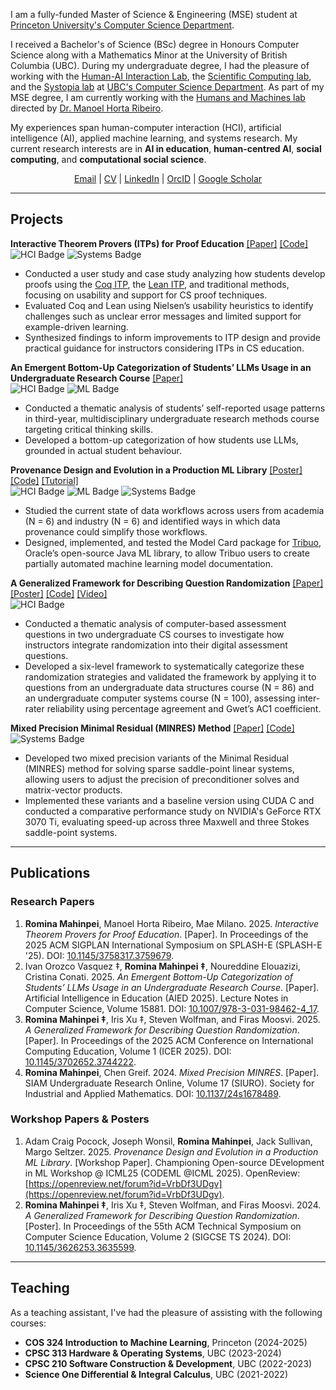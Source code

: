 I am a fully-funded Master of Science & Engineering (MSE) student at [Princeton University's Computer Science Department](https://www.cs.princeton.edu/). 

I received a Bachelor's of Science (BSc) degree in Honours Computer Science along with a Mathematics Minor at the University of British Columbia (UBC). During my undergraduate degree, I had the pleasure of working with the [Human-AI Interaction Lab](https://hai.cs.ubc.ca/), the [Scientific Computing lab](https://www.cs.ubc.ca/labs/scl/index.html_), and the [Systopia lab](https://systopia.cs.ubc.ca/) at [UBC's Computer Science Department](https://www.cs.ubc.ca/). As part of my MSE degree, I am currently working with the [Humans and Machines lab](https://humans-and-machines.github.io/) directed by [Dr. Manoel Horta Ribeiro](https://manoelhortaribeiro.github.io/).

My experiences span human-computer interaction (HCI), artificial intelligence (AI), applied machine learning, and systems research. My current research interests are in **AI in education**, **human-centred AI**, **social computing**, and **computational social science**.

<div style="text-align: center;">
<a href="mailto:rmahinpei@princeton.edu">Email</a> | <a href="assets/files/CV.pdf">CV</a> | <a href="https://www.linkedin.com/in/rmahinpei/">LinkedIn</a> | <a href="https://orcid.org/0000-0002-7500-5928">OrcID</a> | <a href="https://scholar.google.com/citations?user=oFp44rMAAAAJ">Google Scholar</a>
<p></p>
</div>

--------------
## Projects
**Interactive Theorem Provers (ITPs) for Proof Education** [[Paper]](https://doi.org/10.1145/3758317.3759679) [[Code]](https://github.com/rmahinpei/itp_proof_education)\
![HCI Badge](https://img.shields.io/badge/HCI-pink) ![Systems Badge](https://img.shields.io/badge/Systems-blue)
- Conducted a user study and case study analyzing how students develop proofs using the [Coq ITP](https://rocq-prover.org/), the [Lean ITP](https://lean-lang.org/), and traditional methods, focusing on usability and support for CS proof techniques.
- Evaluated Coq and Lean using Nielsen’s usability heuristics to identify challenges such as unclear error messages and limited support for example-driven learning.
- Synthesized findings to inform improvements to ITP design and provide practical guidance for instructors considering ITPs in CS education.

**An Emergent Bottom-Up Categorization of Students’ LLMs Usage in an Undergraduate Research Course** [[Paper]](https://link.springer.com/chapter/10.1007/978-3-031-98462-4_17)\
![HCI Badge](https://img.shields.io/badge/HCI-pink) ![ML Badge](https://img.shields.io/badge/ML%2FAI-purple)
- Conducted a thematic analysis of students’ self-reported usage patterns in third-year, multidisciplinary undergraduate research methods course targeting critical thinking skills.
- Developed a bottom-up categorization of how students use LLMs, grounded in actual student behaviour.

**Provenance Design and Evolution in a Production ML Library** [[Poster]](https://openreview.net/forum?id=VrbDf3UDgv&nesting=2&sort=date-desc) [[Code]](https://github.com/oracle/tribuo/tree/main) [[Tutorial]](https://tribuo.org/learn/4.3/tutorials/modelcard-tribuo-v4.html)\
![HCI Badge](https://img.shields.io/badge/HCI-pink) ![ML Badge](https://img.shields.io/badge/ML%2FAI-purple) ![Systems Badge](https://img.shields.io/badge/Systems-blue)
- Studied the current state of data workflows across users from academia (N = 6) and industry (N = 6) and identified ways in which data provenance could simplify those workflows.
- Designed, implemented, and tested the Model Card package for [Tribuo](https://tribuo.org/), Oracle’s open-source Java ML library, to allow Tribuo users to create partially automated machine learning model documentation.

**A Generalized Framework for Describing Question Randomization** [[Paper]](https://dl.acm.org/doi/10.1145/3702652.3744222) [[Poster]](https://dl.acm.org/doi/10.1145/3626253.3635599) [[Code]](https://github.com/open-resources/randomization_framework/tree/main) [[Video]](https://vimeo.com/1105304850) \
![HCI Badge](https://img.shields.io/badge/HCI-pink)
- Conducted a thematic analysis of computer-based assessment questions in two undergraduate CS courses to investigate how instructors integrate randomization into their digital assessment questions.
- Developed a six-level framework to systematically categorize these randomization strategies and validated the framework by applying it to questions from an undergraduate data structures course (N = 86) and an undergraduate computer systems course (N = 100), assessing inter-rater reliability using percentage agreement and Gwet’s AC1 coefficient.

**Mixed Precision Minimal Residual (MINRES) Method** [[Paper]](https://siam-web.useast01.umbraco.io/media/g4ypl0f2/s167848r.pdf) [[Code]](https://github.com/rmahinpei/mixed-precision-minres)\
![Systems Badge](https://img.shields.io/badge/Systems-blue) 
- Developed two mixed precision variants of the Minimal Residual (MINRES) method for solving sparse saddle-point linear systems, allowing users to adjust the precision of preconditioner solves and matrix-vector products.
- Implemented these variants and a baseline version using CUDA C and conducted a comparative performance study on NVIDIA's GeForce RTX 3070 Ti, evaluating speed-up across three Maxwell and three Stokes saddle-point systems.

--------------
## Publications

### Research Papers
1.  **Romina Mahinpei**, Manoel Horta Ribeiro, Mae Milano. 2025. *Interactive Theorem Provers for Proof Education*. [Paper]. In Proceedings of the 2025 ACM SIGPLAN International Symposium on SPLASH-E (SPLASH-E '25). DOI: [10.1145/3758317.3759679](https://doi.org/10.1145/3758317.3759679).
2. Ivan Orozco Vasquez ‡, **Romina Mahinpei ‡**, Noureddine Elouazizi, Cristina Conati. 2025. *An Emergent Bottom-Up Categorization of Students’ LLMs Usage in an Undergraduate Research Course*. [Paper]. Artificial Intelligence in Education (AIED 2025). Lecture Notes in Computer Science, Volume 15881. DOI: [10.1007/978-3-031-98462-4_17](https://link.springer.com/chapter/10.1007/978-3-031-98462-4_17).
3. **Romina Mahinpei ‡**, Iris Xu ‡, Steven Wolfman, and Firas Moosvi. 2025. *A Generalized Framework for Describing Question Randomization*. [Paper]. In Proceedings of the 2025 ACM Conference on International Computing Education, Volume 1 (ICER 2025). DOI: [10.1145/3702652.3744222](https://dl.acm.org/doi/10.1145/3702652.3744222). 
4. **Romina Mahinpei**, Chen Greif. 2024. *Mixed Precision MINRES*. [Paper]. SIAM Undergraduate Research Online, Volume 17 (SIURO). Society for Industrial and Applied Mathematics. DOI: [10.1137/24s1678489](https://siam-web.useast01.umbraco.io/media/g4ypl0f2/s167848r.pdf).

### Workshop Papers & Posters
1. Adam Craig Pocock, Joseph Wonsil, **Romina Mahinpei**, Jack Sullivan, Margo Seltzer. 2025. *Provenance Design and Evolution in a Production ML Library*. [Workshop Paper]. Championing Open-source DEvelopment in ML Workshop @ ICML25 (CODEML @ICML 2025). OpenReview: [https://openreview.net/forum?id=VrbDf3UDgv](https://openreview.net/forum?id=VrbDf3UDgv).
2. **Romina Mahinpei ‡**, Iris Xu ‡, Steven Wolfman, and Firas Moosvi. 2024. *A Generalized Framework for Describing Question Randomization*. [Poster]. In Proceedings of the 55th ACM Technical Symposium on Computer Science Education, Volume 2 (SIGCSE TS 2024). DOI: [10.1145/3626253.3635599](https://dl.acm.org/doi/10.1145/3626253.3635599).
--------------
## Teaching
As a teaching assistant, I've had the pleasure of assisting with the following courses:

- **COS 324 Introduction to Machine Learning**, Princeton (2024-2025)
- **CPSC 313 Hardware & Operating Systems**, UBC (2023-2024)
- **CPSC 210 Software Construction & Development**, UBC (2022-2023)
- **Science One Differential & Integral Calculus**, UBC (2021-2022)